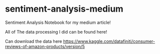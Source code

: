 # sentiment-analysis-medium
Sentiment Analysis Notebook for my medium article!

All of The data processing I did can be found here!  

Can download the data here
https://www.kaggle.com/datafiniti/consumer-reviews-of-amazon-products/version/5
